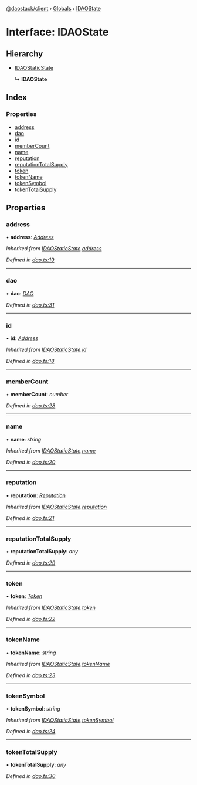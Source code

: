 [@daostack/client](../README.md) › [Globals](../globals.md) › [IDAOState](idaostate.md)

# Interface: IDAOState

## Hierarchy

* [IDAOStaticState](idaostaticstate.md)

  ↳ **IDAOState**

## Index

### Properties

* [address](idaostate.md#address)
* [dao](idaostate.md#dao)
* [id](idaostate.md#id)
* [memberCount](idaostate.md#membercount)
* [name](idaostate.md#name)
* [reputation](idaostate.md#reputation)
* [reputationTotalSupply](idaostate.md#reputationtotalsupply)
* [token](idaostate.md#token)
* [tokenName](idaostate.md#tokenname)
* [tokenSymbol](idaostate.md#tokensymbol)
* [tokenTotalSupply](idaostate.md#tokentotalsupply)

## Properties

###  address

• **address**: *[Address](../globals.md#address)*

*Inherited from [IDAOStaticState](idaostaticstate.md).[address](idaostaticstate.md#address)*

*Defined in [dao.ts:19](https://github.com/daostack/client/blob/5e8078f/src/dao.ts#L19)*

___

###  dao

• **dao**: *[DAO](../classes/dao.md)*

*Defined in [dao.ts:31](https://github.com/daostack/client/blob/5e8078f/src/dao.ts#L31)*

___

###  id

• **id**: *[Address](../globals.md#address)*

*Inherited from [IDAOStaticState](idaostaticstate.md).[id](idaostaticstate.md#id)*

*Defined in [dao.ts:18](https://github.com/daostack/client/blob/5e8078f/src/dao.ts#L18)*

___

###  memberCount

• **memberCount**: *number*

*Defined in [dao.ts:28](https://github.com/daostack/client/blob/5e8078f/src/dao.ts#L28)*

___

###  name

• **name**: *string*

*Inherited from [IDAOStaticState](idaostaticstate.md).[name](idaostaticstate.md#name)*

*Defined in [dao.ts:20](https://github.com/daostack/client/blob/5e8078f/src/dao.ts#L20)*

___

###  reputation

• **reputation**: *[Reputation](../classes/reputation.md)*

*Inherited from [IDAOStaticState](idaostaticstate.md).[reputation](idaostaticstate.md#reputation)*

*Defined in [dao.ts:21](https://github.com/daostack/client/blob/5e8078f/src/dao.ts#L21)*

___

###  reputationTotalSupply

• **reputationTotalSupply**: *any*

*Defined in [dao.ts:29](https://github.com/daostack/client/blob/5e8078f/src/dao.ts#L29)*

___

###  token

• **token**: *[Token](../classes/token.md)*

*Inherited from [IDAOStaticState](idaostaticstate.md).[token](idaostaticstate.md#token)*

*Defined in [dao.ts:22](https://github.com/daostack/client/blob/5e8078f/src/dao.ts#L22)*

___

###  tokenName

• **tokenName**: *string*

*Inherited from [IDAOStaticState](idaostaticstate.md).[tokenName](idaostaticstate.md#tokenname)*

*Defined in [dao.ts:23](https://github.com/daostack/client/blob/5e8078f/src/dao.ts#L23)*

___

###  tokenSymbol

• **tokenSymbol**: *string*

*Inherited from [IDAOStaticState](idaostaticstate.md).[tokenSymbol](idaostaticstate.md#tokensymbol)*

*Defined in [dao.ts:24](https://github.com/daostack/client/blob/5e8078f/src/dao.ts#L24)*

___

###  tokenTotalSupply

• **tokenTotalSupply**: *any*

*Defined in [dao.ts:30](https://github.com/daostack/client/blob/5e8078f/src/dao.ts#L30)*
